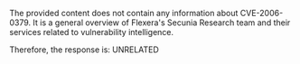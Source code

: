 The provided content does not contain any information about CVE-2006-0379. It is a general overview of Flexera's Secunia Research team and their services related to vulnerability intelligence.

Therefore, the response is: UNRELATED